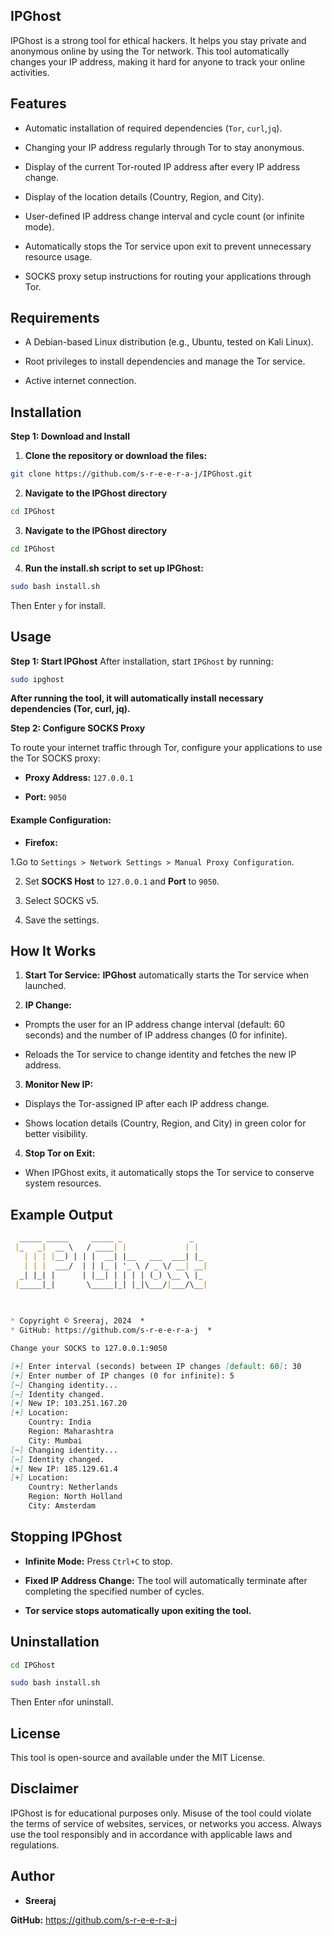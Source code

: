## IPGhost

IPGhost is a strong tool for ethical hackers. It helps you stay private and anonymous online by using the Tor network. This tool automatically changes your IP address, making it hard for anyone to track your online activities.

## Features

- Automatic installation of required dependencies (`Tor`, `curl`,`jq`).

- Changing your IP address regularly through Tor to stay anonymous.

- Display of the current Tor-routed IP address after every IP address change.

- Display of the location details (Country, Region, and City).

- User-defined IP address change interval and cycle count (or infinite mode).

- Automatically stops the Tor service upon exit to prevent unnecessary resource usage.

- SOCKS proxy setup instructions for routing your applications through Tor.

## Requirements

- A Debian-based Linux distribution (e.g., Ubuntu, tested on Kali Linux).

- Root privileges to install dependencies and manage the Tor service.

- Active internet connection.

## Installation

**Step 1: Download and Install**

1. **Clone the repository or download the files:**
   
```bash
git clone https://github.com/s-r-e-e-r-a-j/IPGhost.git
```
2. **Navigate to the IPGhost directory**
   
```bash
cd IPGhost
```
3. **Navigate to the IPGhost directory**
   
```bash
cd IPGhost
```
4. **Run the install.sh script to set up IPGhost:**

```bash
sudo bash install.sh
```

Then Enter `y` for install.

## Usage

**Step 1: Start IPGhost**
After installation, start `IPGhost` by running:

```bash
sudo ipghost
```

**After running the tool, it will automatically install necessary dependencies (Tor, curl, jq).**

**Step 2: Configure SOCKS Proxy**

To route your internet traffic through Tor, configure your applications to use the Tor SOCKS proxy:

- **Proxy Address:** `127.0.0.1`

- **Port:** `9050`

#### Example Configuration:

- **Firefox:**

1.Go to `Settings > Network Settings > Manual Proxy Configuration`.

2. Set **SOCKS Host** to `127.0.0.1` and **Port** to `9050`.

3. Select SOCKS v5.

4. Save the settings.

## How It Works

1. **Start Tor Service:** **IPGhost** automatically starts the Tor service when launched.

2. **IP Change:**

- Prompts the user for an IP address change interval (default: 60 seconds) and the number of IP address changes (0 for infinite).

- Reloads the Tor service to change identity and fetches the new IP address.

3. **Monitor New IP:**

- Displays the Tor-assigned IP after each IP address change.

- Shows location details (Country, Region, and City) in green color for better visibility.

4. **Stop Tor on Exit:**

- When IPGhost exits, it automatically stops the Tor service to conserve system resources.

## Example Output

```markdown     
  _____ _____     _____ _               _   
 |_   _|  __ \   / ____| |             | |  
   | | | |__) | | |  __| |__   ___  ___| |_ 
   | | |  ___/  | | |_ | '_ \ / _ \/ __| __|
  _| |_| |      | |__| | | | | (_) \__ \ |_ 
 |_____|_|       \_____|_| |_|\___/|___/\__|
                                            
                                            

* Copyright © Sreeraj, 2024  *
* GitHub: https://github.com/s-r-e-e-r-a-j  *

Change your SOCKS to 127.0.0.1:9050

[+] Enter interval (seconds) between IP changes [default: 60]: 30
[+] Enter number of IP changes (0 for infinite): 5
[~] Changing identity...
[~] Identity changed.
[+] New IP: 103.251.167.20
[+] Location:
    Country: India
    Region: Maharashtra
    City: Mumbai
[~] Changing identity...
[~] Identity changed.
[+] New IP: 185.129.61.4
[+] Location:
    Country: Netherlands
    Region: North Holland
    City: Amsterdam
```
## Stopping IPGhost

- **Infinite Mode:** Press `Ctrl+C` to stop.

- **Fixed IP Address Change:** The tool will automatically terminate after completing the specified number of cycles.

- **Tor service stops automatically upon exiting the tool.**

## Uninstallation

```bash
cd IPGhost

sudo bash install.sh
```
Then Enter `n`for uninstall.

## License

This tool is open-source and available under the MIT License.

## Disclaimer

IPGhost is for educational purposes only. Misuse of the tool could violate the terms of service of websites, services, or networks you access. Always use the tool responsibly and in accordance with applicable laws and regulations.

## Author

- **Sreeraj**

**GitHub:** https://github.com/s-r-e-e-r-a-j

